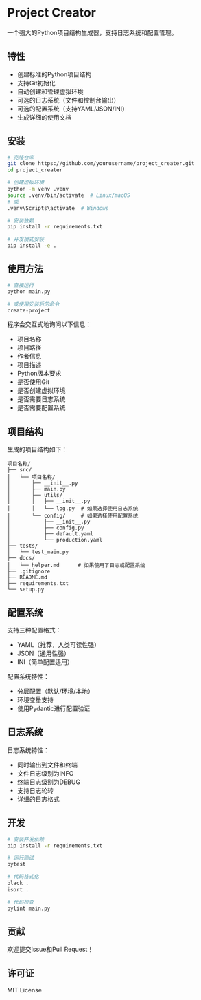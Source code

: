 # Project Creator

一个强大的Python项目结构生成器，支持日志系统和配置管理。

## 特性

- 创建标准的Python项目结构
- 支持Git初始化
- 自动创建和管理虚拟环境
- 可选的日志系统（文件和控制台输出）
- 可选的配置系统（支持YAML/JSON/INI）
- 生成详细的使用文档

## 安装

```bash
# 克隆仓库
git clone https://github.com/yourusername/project_creater.git
cd project_creater

# 创建虚拟环境
python -m venv .venv
source .venv/bin/activate  # Linux/macOS
# 或
.venv\Scripts\activate  # Windows

# 安装依赖
pip install -r requirements.txt

# 开发模式安装
pip install -e .
```

## 使用方法

```bash
# 直接运行
python main.py

# 或使用安装后的命令
create-project
```

程序会交互式地询问以下信息：
- 项目名称
- 项目路径
- 作者信息
- 项目描述
- Python版本要求
- 是否使用Git
- 是否创建虚拟环境
- 是否需要日志系统
- 是否需要配置系统

## 项目结构

生成的项目结构如下：

```
项目名称/
├── src/
│   └── 项目名称/
│       ├── __init__.py
│       ├── main.py
│       ├── utils/
│       │   ├── __init__.py
│       │   └── log.py  # 如果选择使用日志系统
│       └── config/     # 如果选择使用配置系统
│           ├── __init__.py
│           ├── config.py
│           ├── default.yaml
│           └── production.yaml
├── tests/
│   └── test_main.py
├── docs/
│   └── helper.md      # 如果使用了日志或配置系统
├── .gitignore
├── README.md
├── requirements.txt
└── setup.py
```

## 配置系统

支持三种配置格式：
- YAML（推荐，人类可读性强）
- JSON（通用性强）
- INI（简单配置适用）

配置系统特性：
- 分层配置（默认/环境/本地）
- 环境变量支持
- 使用Pydantic进行配置验证

## 日志系统

日志系统特性：
- 同时输出到文件和终端
- 文件日志级别为INFO
- 终端日志级别为DEBUG
- 支持日志轮转
- 详细的日志格式

## 开发

```bash
# 安装开发依赖
pip install -r requirements.txt

# 运行测试
pytest

# 代码格式化
black .
isort .

# 代码检查
pylint main.py
```

## 贡献

欢迎提交Issue和Pull Request！

## 许可证

MIT License
